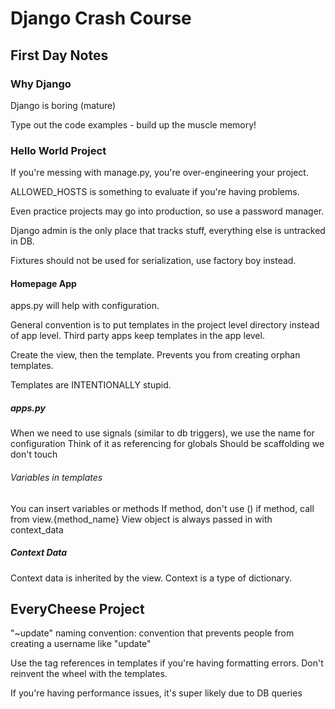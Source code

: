 # Django Crash Course

## First Day Notes

### Why Django
Django is boring (mature)

Type out the code examples - build up the muscle memory!

### Hello World Project

If you're messing with manage.py, you're over-engineering your project.

ALLOWED_HOSTS is something to evaluate if you're having problems.

Even practice projects may go into production, so use a password manager.

Django admin is the only place that tracks stuff, everything else is untracked in DB.

Fixtures should not be used for serialization, use factory boy instead.

#### Homepage App

apps.py will help with configuration.

General convention is to put templates in the project level directory instead of app level. Third party apps keep
 templates in the app level.
 
Create the view, then the template. Prevents you from creating orphan templates.

Templates are INTENTIONALLY stupid.

##### apps.py
When we need to use signals (similar to db triggers), we use the name for configuration
Think of it as referencing for globals
Should be scaffolding we don't touch

###### Variables in templates

You can insert variables or methods 
If method, don't use () if method, call from view.{method_name}
View object is always passed in with context_data

##### Context Data

Context data is inherited by the view.
Context is a type of dictionary.

## EveryCheese Project

"~update" naming convention: convention that prevents people from creating a username like "update"

Use the tag references in templates if you're having formatting errors. Don't reinvent the wheel with the templates.

If you're having performance issues, it's super likely due to DB queries

